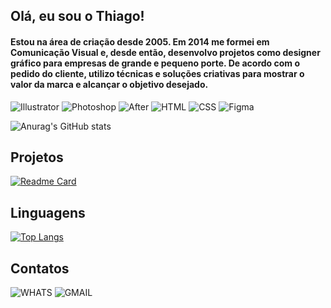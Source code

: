## Olá, eu sou o Thiago!

#### Estou na área de criação desde 2005. Em 2014 me formei em Comunicação Visual e, desde então, desenvolvo projetos como designer gráfico para empresas de grande e pequeno porte. De acordo com o pedido do cliente, utilizo técnicas e soluções criativas para mostrar o valor da marca e alcançar o objetivo desejado.

![Illustrator](https://img.shields.io/badge/Adobe%20Illustrator-FF9A00?style=for-the-badge&logo=adobe%20illustrator&logoColor=white)
![Photoshop](	https://img.shields.io/badge/Adobe%20Photoshop-31A8FF?style=for-the-badge&logo=Adobe%20Photoshop&logoColor=black)
![After](https://img.shields.io/badge/Adobe%20after%20affects-CF96FD?style=for-the-badge&logo=Adobe%20after%20effects&logoColor=393665)
![HTML](https://img.shields.io/badge/HTML5-E34F26?style=for-the-badge&logo=html5&logoColor=white)
![CSS](https://img.shields.io/badge/CSS3-1572B6?style=for-the-badge&logo=css3&logoColor=white)
![Figma](https://img.shields.io/badge/Figma-F24E1E?style=for-the-badge&logo=figma&logoColor=white)



![Anurag's GitHub stats](https://github-readme-stats.vercel.app/api?username=othiagomarques&theme=tokyonight&show_icons=true)


## Projetos
[![Readme Card](https://github-readme-stats.vercel.app/api/pin/?username=othiagomarques&theme=tokyonight&show&repo=othiagomarques.github.io)](https://othiagomarques.github.io/)

## Linguagens
[![Top Langs](https://github-readme-stats.vercel.app/api/top-langs/?username=othiagomarques&theme=tokyonight&layout=compact)](https://github.com/anuraghazra/github-readme-stats)

## Contatos
![WHATS](https://img.shields.io/badge/WhatsApp-25D366?style=for-the-badge&logo=whatsapp&logoColor=white)
![GMAIL](https://img.shields.io/badge/Gmail-D14836?style=for-the-badge&logo=gmail&logoColor=white)
